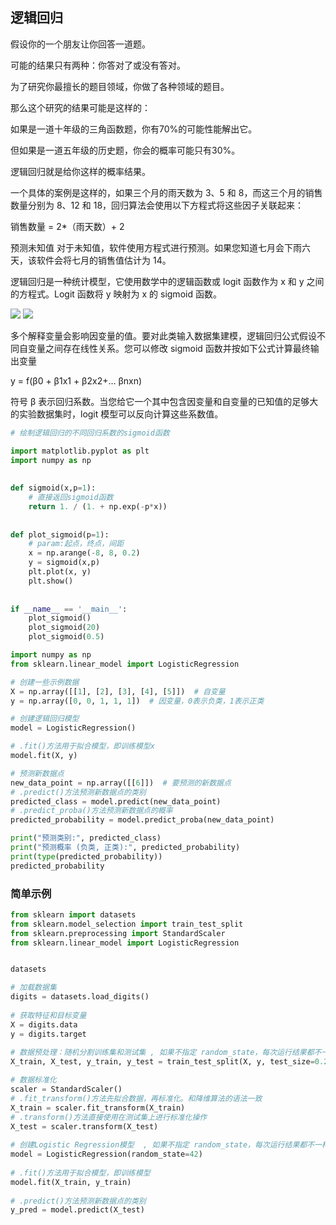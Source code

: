 
## 逻辑回归

假设你的一个朋友让你回答一道题。

可能的结果只有两种：你答对了或没有答对。

为了研究你最擅长的题目领域，你做了各种领域的题目。

那么这个研究的结果可能是这样的：

如果是一道十年级的三角函数题，你有70%的可能性能解出它。

但如果是一道五年级的历史题，你会的概率可能只有30%。

逻辑回归就是给你这样的概率结果。

一个具体的案例是这样的，如果三个月的雨天数为 3、5 和 8，而这三个月的销售数量分别为 8、12 和 18，回归算法会使用以下方程式将这些因子关联起来：

销售数量 = 2*（雨天数）+ 2

预测未知值
对于未知值，软件使用方程式进行预测。如果您知道七月会下雨六天，该软件会将七月的销售值估计为 14。

逻辑回归是一种统计模型，它使用数学中的逻辑函数或 logit 函数作为 x 和 y 之间的方程式。Logit 函数将 y 映射为 x 的 sigmoid 函数。

![](https://d1.awsstatic.com/sigmoid.bfc853980146c5868a496eafea4fb79907675f44.png)
![](https://d1.awsstatic.com/S-curve.36de3c694cafe97ef4e391ed26a5cb0b357f6316.png)

多个解释变量会影响因变量的值。要对此类输入数据集建模，逻辑回归公式假设不同自变量之间存在线性关系。您可以修改 sigmoid 函数并按如下公式计算最终输出变量 

y = f(β0 + β1x1 + β2x2+… βnxn)

符号 β 表示回归系数。当您给它一个其中包含因变量和自变量的已知值的足够大的实验数据集时，logit 模型可以反向计算这些系数值。 




```python 
# 绘制逻辑回归的不同回归系数的sigmoid函数

import matplotlib.pyplot as plt
import numpy as np
 
 
def sigmoid(x,p=1):
    # 直接返回sigmoid函数
    return 1. / (1. + np.exp(-p*x))
 
 
def plot_sigmoid(p=1):
    # param:起点，终点，间距
    x = np.arange(-8, 8, 0.2)
    y = sigmoid(x,p)
    plt.plot(x, y)
    plt.show()
 
 
if __name__ == '__main__':
    plot_sigmoid()
    plot_sigmoid(20)
    plot_sigmoid(0.5)
```


```python 
import numpy as np
from sklearn.linear_model import LogisticRegression

# 创建一些示例数据
X = np.array([[1], [2], [3], [4], [5]])  # 自变量
y = np.array([0, 0, 1, 1, 1])  # 因变量，0表示负类，1表示正类

# 创建逻辑回归模型
model = LogisticRegression()

# .fit()方法用于拟合模型，即训练模型x
model.fit(X, y)

# 预测新数据点
new_data_point = np.array([[6]])  # 要预测的新数据点
# .predict()方法预测新数据点的类别
predicted_class = model.predict(new_data_point)
# .predict_proba()方法预测新数据点的概率
predicted_probability = model.predict_proba(new_data_point)

print("预测类别:", predicted_class)
print("预测概率 (负类, 正类):", predicted_probability)
print(type(predicted_probability))
predicted_probability
```


### 简单示例


```python 
from sklearn import datasets
from sklearn.model_selection import train_test_split  
from sklearn.preprocessing import StandardScaler  
from sklearn.linear_model import LogisticRegression


datasets

# 加载数据集
digits = datasets.load_digits()  
  
# 获取特征和目标变量  
X = digits.data  
y = digits.target  
  
# 数据预处理：随机分割训练集和测试集 , 如果不指定 random_state，每次运行结果都不一样。42为约定俗成的随机数种子
X_train, X_test, y_train, y_test = train_test_split(X, y, test_size=0.2, random_state=42)

# 数据标准化  
scaler = StandardScaler()  
# .fit_transform()方法先拟合数据，再标准化。和降维算法的语法一致
X_train = scaler.fit_transform(X_train)  
# .transform()方法直接使用在测试集上进行标准化操作
X_test = scaler.transform(X_test)  
  
# 创建Logistic Regression模型  , 如果不指定 random_state，每次运行结果都不一样。42为约定俗成的随机数种子
model = LogisticRegression(random_state=42)  
  
# .fit()方法用于拟合模型，即训练模型
model.fit(X_train, y_train)  
  
# .predict()方法预测新数据点的类别
y_pred = model.predict(X_test)  

```

